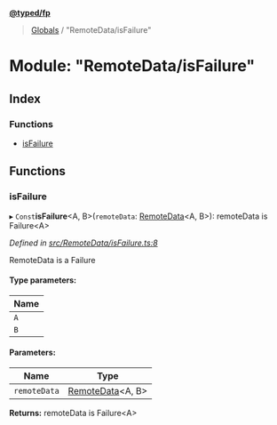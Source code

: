 **[@typed/fp](../README.md)**

> [Globals](../globals.md) / "RemoteData/isFailure"

# Module: "RemoteData/isFailure"

## Index

### Functions

* [isFailure](_remotedata_isfailure_.md#isfailure)

## Functions

### isFailure

▸ `Const`**isFailure**\<A, B>(`remoteData`: [RemoteData](_remotedata_remotedata_.md#remotedata)\<A, B>): remoteData is Failure\<A>

*Defined in [src/RemoteData/isFailure.ts:8](https://github.com/TylorS/typed-fp/blob/f129829/src/RemoteData/isFailure.ts#L8)*

RemoteData is a Failure

#### Type parameters:

Name |
------ |
`A` |
`B` |

#### Parameters:

Name | Type |
------ | ------ |
`remoteData` | [RemoteData](_remotedata_remotedata_.md#remotedata)\<A, B> |

**Returns:** remoteData is Failure\<A>
